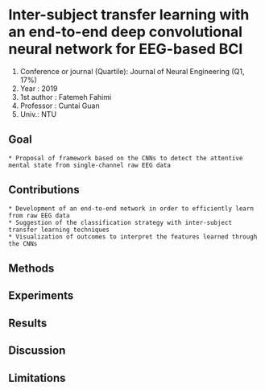 # Inter-subject transfer learning with an end-to-end deep convolutional neural network for EEG-based BCI

1. Conference or journal (Quartile): Journal of Neural Engineering (Q1, 17%)
2. Year : 2019
3. 1st author : Fatemeh Fahimi
4. Professor : Cuntai Guan
5. Univ.: NTU

## Goal

    * Proposal of framework based on the CNNs to detect the attentive mental state from single-channel raw EEG data

## Contributions

    * Development of an end-to-end network in order to efficiently learn from raw EEG data
    * Suggestion of the classification strategy with inter-subject transfer learning techniques
    * Visualization of outcomes to interpret the features learned through the CNNs

## Methods

## Experiments

## Results

## Discussion

## Limitations
